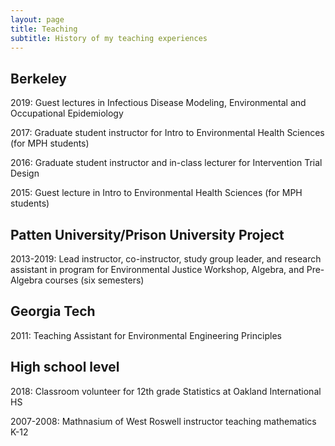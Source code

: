 ```yaml
---
layout: page
title: Teaching
subtitle: History of my teaching experiences
---
```


## Berkeley

2019: Guest lectures in Infectious Disease Modeling, Environmental and Occupational Epidemiology

2017: Graduate student instructor for Intro to Environmental Health Sciences (for MPH students)

2016: Graduate student instructor and in-class lecturer for Intervention Trial Design

2015: Guest lecture in Intro to Environmental Health Sciences (for MPH students)

## Patten University/Prison University Project

2013-2019: Lead instructor, co-instructor, study group leader, and research assistant in program for Environmental Justice Workshop, Algebra, and Pre-Algebra courses (six semesters)

## Georgia Tech

2011: Teaching Assistant for Environmental Engineering Principles

## High school level

2018: Classroom volunteer for 12th grade Statistics at Oakland International HS

2007-2008: Mathnasium of West Roswell instructor teaching mathematics K-12

